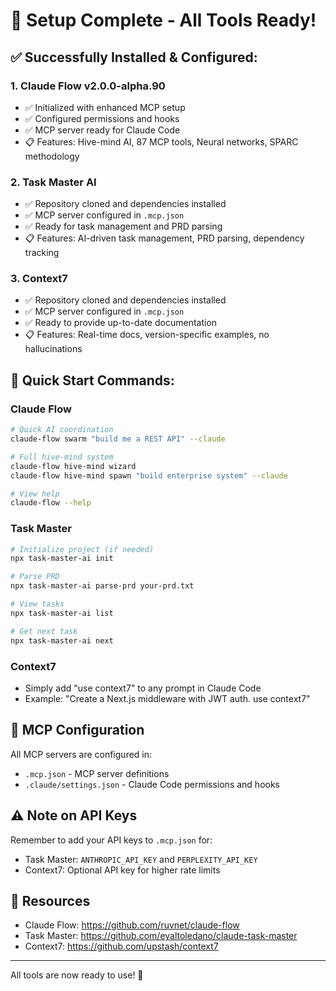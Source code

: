 # 🎉 Setup Complete - All Tools Ready!

## ✅ Successfully Installed & Configured:

### 1. **Claude Flow v2.0.0-alpha.90** 
- ✅ Initialized with enhanced MCP setup
- ✅ Configured permissions and hooks
- ✅ MCP server ready for Claude Code
- 📋 Features: Hive-mind AI, 87 MCP tools, Neural networks, SPARC methodology

### 2. **Task Master AI**
- ✅ Repository cloned and dependencies installed
- ✅ MCP server configured in `.mcp.json`
- ✅ Ready for task management and PRD parsing
- 📋 Features: AI-driven task management, PRD parsing, dependency tracking

### 3. **Context7**
- ✅ Repository cloned and dependencies installed  
- ✅ MCP server configured in `.mcp.json`
- ✅ Ready to provide up-to-date documentation
- 📋 Features: Real-time docs, version-specific examples, no hallucinations

## 🚀 Quick Start Commands:

### Claude Flow
```bash
# Quick AI coordination
claude-flow swarm "build me a REST API" --claude

# Full hive-mind system
claude-flow hive-mind wizard
claude-flow hive-mind spawn "build enterprise system" --claude

# View help
claude-flow --help
```

### Task Master
```bash
# Initialize project (if needed)
npx task-master-ai init

# Parse PRD
npx task-master-ai parse-prd your-prd.txt

# View tasks
npx task-master-ai list

# Get next task
npx task-master-ai next
```

### Context7
- Simply add "use context7" to any prompt in Claude Code
- Example: "Create a Next.js middleware with JWT auth. use context7"

## 📝 MCP Configuration

All MCP servers are configured in:
- `.mcp.json` - MCP server definitions
- `.claude/settings.json` - Claude Code permissions and hooks

## ⚠️ Note on API Keys

Remember to add your API keys to `.mcp.json` for:
- Task Master: `ANTHROPIC_API_KEY` and `PERPLEXITY_API_KEY`
- Context7: Optional API key for higher rate limits

## 🔗 Resources

- Claude Flow: https://github.com/ruvnet/claude-flow
- Task Master: https://github.com/eyaltoledano/claude-task-master
- Context7: https://github.com/upstash/context7

---

All tools are now ready to use! 🎉